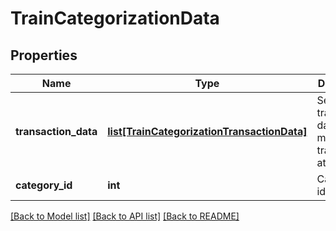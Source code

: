 # TrainCategorizationData

## Properties
Name | Type | Description | Notes
------------ | ------------- | ------------- | -------------
**transaction_data** | [**list[TrainCategorizationTransactionData]**](TrainCategorizationTransactionData.md) | Set of transaction data (at most 100 transactions at once) | 
**category_id** | **int** | Category identifier | 

[[Back to Model list]](../README.md#documentation-for-models) [[Back to API list]](../README.md#documentation-for-api-endpoints) [[Back to README]](../README.md)


